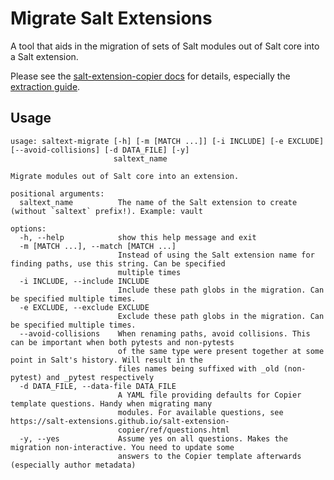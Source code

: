 # Migrate Salt Extensions

A tool that aids in the migration of sets of Salt modules out of Salt core into a Salt extension.

Please see the [salt-extension-copier docs](https://salt-extensions.github.io/salt-extension-copier/) for details, especially
the [extraction guide](https://salt-extensions.github.io/salt-extension-copier/topics/extraction.html).

## Usage
```console
usage: saltext-migrate [-h] [-m [MATCH ...]] [-i INCLUDE] [-e EXCLUDE] [--avoid-collisions] [-d DATA_FILE] [-y]
                       saltext_name

Migrate modules out of Salt core into an extension.

positional arguments:
  saltext_name          The name of the Salt extension to create (without `saltext` prefix!). Example: vault

options:
  -h, --help            show this help message and exit
  -m [MATCH ...], --match [MATCH ...]
                        Instead of using the Salt extension name for finding paths, use this string. Can be specified
                        multiple times
  -i INCLUDE, --include INCLUDE
                        Include these path globs in the migration. Can be specified multiple times.
  -e EXCLUDE, --exclude EXCLUDE
                        Exclude these path globs in the migration. Can be specified multiple times.
  --avoid-collisions    When renaming paths, avoid collisions. This can be important when both pytests and non-pytests
                        of the same type were present together at some point in Salt's history. Will result in the
                        files names being suffixed with _old (non-pytest) and _pytest respectively
  -d DATA_FILE, --data-file DATA_FILE
                        A YAML file providing defaults for Copier template questions. Handy when migrating many
                        modules. For available questions, see https://salt-extensions.github.io/salt-extension-
                        copier/ref/questions.html
  -y, --yes             Assume yes on all questions. Makes the migration non-interactive. You need to update some
                        answers to the Copier template afterwards (especially author metadata)
```
